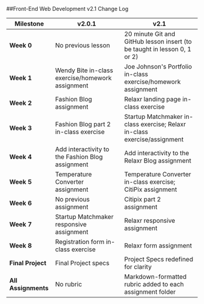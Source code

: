 ##Front-End Web Development v2.1 Change Log

| Milestone | v2.0.1 | v2.1 |
|----|---------|---------------|
| __Week 0__| No previous lesson | 20 minute Git and GitHub lesson insert (to be taught in lesson 0, 1 or 2) |
| __Week 1__| Wendy Bite in-class exercise/homework assignment | Joe Johnson's Portfolio in-class exercise/homework assignment |
| __Week 2__| Fashion Blog assignment | Relaxr landing page in-class exercise |
| __Week 3__| Fashion Blog part 2 in-class exercise | Startup Matchmaker in-class exercise; Relaxr in-class exercise/assignment |
| __Week 4__| Add interactivity to the Fashion Blog assignment | Add interactivity to the Relaxr Blog assignment |
| __Week 5__| Temperature Converter assignment | Temperature Converter in-class exercise; CitiPix assignment |
| __Week 6__| No previous assignment | Citipix part 2 assignment |
| __Week 7__| Startup Matchmaker responsive assignment | Relaxr responsive assignment |
| __Week 8__| Registration form in-class exercise | Relaxr form assignment |
| __Final Project__| Final Project specs | Project Specs redefined for clarity |
| __All Assignments__| No rubric | Markdown-formatted rubric added to each assignment folder |
